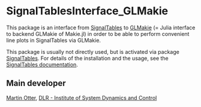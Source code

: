# SignalTablesInterface_GLMakie

This package is an interface from [SignalTables](https://github.com/ModiaSim/SignalTables.jl) to 
[GLMakie](https://github.com/JuliaPlots/Makie.jl) (= Julia interface to backend GLMakie of Makie.jl)
in order to be able to perform convenient line plots in SignalTables via GLMakie.

This package is usually not directly used, but is activated via package
[SignalTables](https://github.com/ModiaSim/SignalTables.jl).
For details of the installation and the usage, 
see the [SignalTables documentation](https://modiasim.github.io/SignalTables.jl/stable/index.html).


## Main developer

[Martin Otter](https://rmc.dlr.de/sr/en/staff/martin.otter/),
[DLR - Institute of System Dynamics and Control](https://www.dlr.de/sr/en)
